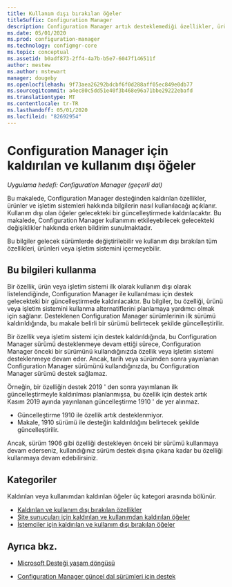 ```yaml
---
title: Kullanım dışı bırakılan öğeler
titleSuffix: Configuration Manager
description: Configuration Manager artık desteklemediği özellikler, ürünler ve işletim sistemleri hakkında bilgi edinin.
ms.date: 05/01/2020
ms.prod: configuration-manager
ms.technology: configmgr-core
ms.topic: conceptual
ms.assetid: b0adf873-2ff4-4a7b-b5e7-6047f146511f
author: mestew
ms.author: mstewart
manager: dougeby
ms.openlocfilehash: 9f73aea26292bdcbf6f0d288aff05ec849e0db77
ms.sourcegitcommit: a4ec80c5dd51e40f3b468e96a71bbe29222ebafd
ms.translationtype: MT
ms.contentlocale: tr-TR
ms.lasthandoff: 05/01/2020
ms.locfileid: "82692954"
---
```

# <a name="removed-and-deprecated-items-for-configuration-manager"></a>Configuration Manager için kaldırılan ve kullanım dışı öğeler

*Uygulama hedefi: Configuration Manager (geçerli dal)*

Bu makalede, Configuration Manager desteğinden kaldırılan özellikler, ürünler ve işletim sistemleri hakkında bilgilerin nasıl kullanılacağı açıklanır. Kullanım dışı olan öğeler gelecekteki bir güncelleştirmede kaldırılacaktır. Bu makalede, Configuration Manager kullanımını etkileyebilecek gelecekteki değişiklikler hakkında erken bildirim sunulmaktadır.  

Bu bilgiler gelecek sürümlerde değiştirilebilir ve kullanım dışı bırakılan tüm özellikleri, ürünleri veya işletim sistemini içermeyebilir.  

## <a name="how-to-use-this-information"></a>Bu bilgileri kullanma

Bir özellik, ürün veya işletim sistemi ilk olarak kullanım dışı olarak listelendiğinde, Configuration Manager ile kullanılması için destek gelecekteki bir güncelleştirmede kaldırılacaktır. Bu bilgiler, bu özelliği, ürünü veya işletim sistemini kullanma alternatiflerini planlamaya yardımcı olmak için sağlanır. Desteklenen Configuration Manager sürümlerinin ilk sürümü kaldırıldığında, bu makale belirli bir sürümü belirtecek şekilde güncelleştirilir.  

Bir özellik veya işletim sistemi için destek kaldırıldığında, bu Configuration Manager sürümü desteklenmeye devam ettiği sürece, Configuration Manager önceki bir sürümünü kullandığınızda özellik veya işletim sistemi desteklenmeye devam eder. Ancak, tarih veya sürümden sonra yayınlanan Configuration Manager sürümünü kullandığınızda, bu Configuration Manager sürümü destek sağlamaz.

Örneğin, bir özelliğin destek 2019 ' den sonra yayımlanan ilk güncelleştirmeyle kaldırılması planlanmışsa, bu özellik için destek artık Kasım 2019 ayında yayınlanan güncelleştirme 1910 ' de yer alınmaz.

- Güncelleştirme 1910 ile özellik artık desteklenmiyor.
- Makale, 1910 sürümü ile desteğin kaldırıldığını belirtecek şekilde güncelleştirilir.

Ancak, sürüm 1906 gibi özelliği destekleyen önceki bir sürümü kullanmaya devam ederseniz, kullandığınız sürüm destek dışına çıkana kadar bu özelliği kullanmaya devam edebilirsiniz.

## <a name="categories"></a>Kategoriler

Kaldırılan veya kullanımdan kaldırılan öğeler üç kategori arasında bölünür.  

- [Kaldırılan ve kullanım dışı bırakılan özellikler](removed-and-deprecated-cmfeatures.md)
- [Site sunucuları için kaldırılan ve kullanımdan kaldırılan öğeler](removed-and-deprecated-server.md)
- [İstemciler için kaldırılan ve kullanım dışı bırakılan öğeler](removed-and-deprecated-client.md)

## <a name="see-also"></a>Ayrıca bkz.

- [Microsoft Desteği yaşam döngüsü](https://support.microsoft.com/lifecycle)

- [Configuration Manager güncel dal sürümleri için destek](../../../servers/manage/current-branch-versions-supported.md)
